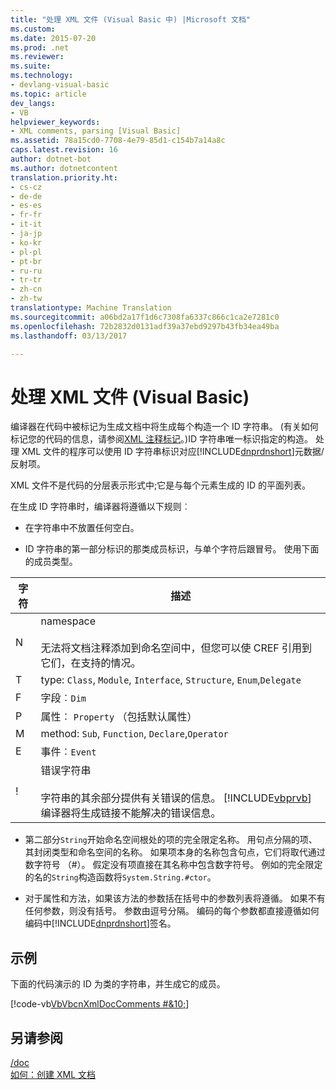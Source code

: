 ```yaml
---
title: "处理 XML 文件 (Visual Basic 中) |Microsoft 文档"
ms.custom: 
ms.date: 2015-07-20
ms.prod: .net
ms.reviewer: 
ms.suite: 
ms.technology:
- devlang-visual-basic
ms.topic: article
dev_langs:
- VB
helpviewer_keywords:
- XML comments, parsing [Visual Basic]
ms.assetid: 78a15cd0-7708-4e79-85d1-c154b7a14a8c
caps.latest.revision: 16
author: dotnet-bot
ms.author: dotnetcontent
translation.priority.ht:
- cs-cz
- de-de
- es-es
- fr-fr
- it-it
- ja-jp
- ko-kr
- pl-pl
- pt-br
- ru-ru
- tr-tr
- zh-cn
- zh-tw
translationtype: Machine Translation
ms.sourcegitcommit: a06bd2a17f1d6c7308fa6337c866c1ca2e7281c0
ms.openlocfilehash: 72b2832d0131adf39a37ebd9297b43fb34ea49ba
ms.lasthandoff: 03/13/2017

---
```

# <a name="processing-the-xml-file-visual-basic"></a>处理 XML 文件 (Visual Basic)
编译器在代码中被标记为生成文档中将生成每个构造一个 ID 字符串。 (有关如何标记您的代码的信息，请参阅[XML 注释标记](../../../visual-basic/language-reference/xmldoc/recommended-xml-tags-for-documentation-comments.md)。)ID 字符串唯一标识指定的构造。 处理 XML 文件的程序可以使用 ID 字符串标识对应[!INCLUDE[dnprdnshort](../../../csharp/getting-started/includes/dnprdnshort_md.md)]元数据/反射项。  
  
 XML 文件不是代码的分层表示形式中;它是与每个元素生成的 ID 的平面列表。  
  
 在生成 ID 字符串时，编译器将遵循以下规则︰  
  
-   在字符串中不放置任何空白。  
  
-   ID 字符串的第一部分标识的那类成员标识，与单个字符后跟冒号。 使用下面的成员类型。  
  
|字符|描述|  
|---|---|  
|N|namespace<br /><br /> 无法将文档注释添加到命名空间中，但您可以使 CREF 引用到它们，在支持的情况。|  
|T|type: `Class`, `Module`, `Interface`, `Structure`, `Enum`,`Delegate`|  
|F|字段︰`Dim`|  
|P|属性︰ `Property` （包括默认属性）|  
|M|method: `Sub`, `Function`, `Declare`,`Operator`|  
|E|事件︰`Event`|  
|!|错误字符串<br /><br /> 字符串的其余部分提供有关错误的信息。 [!INCLUDE[vbprvb](../../../csharp/programming-guide/concepts/linq/includes/vbprvb_md.md)]编译器将生成链接不能解决的错误信息。|  
  
-   第二部分`String`开始命名空间根处的项的完全限定名称。 用句点分隔的项、 其封闭类型和命名空间的名称。 如果项本身的名称包含句点，它们将取代通过数字符号 （#）。 假定没有项直接在其名称中包含数字符号。 例如的完全限定的名的`String`构造函数将`System.String.#ctor`。  
  
-   对于属性和方法，如果该方法的参数括在括号中的参数列表将遵循。 如果不有任何参数，则没有括号。 参数由逗号分隔。 编码的每个参数都直接遵循如何编码中[!INCLUDE[dnprdnshort](../../../csharp/getting-started/includes/dnprdnshort_md.md)]签名。  
  
## <a name="example"></a>示例  
 下面的代码演示的 ID 为类的字符串，并生成它的成员。  
  
 [!code-vb[VbVbcnXmlDocComments #&10;](../../../visual-basic/language-reference/xmldoc/codesnippet/VisualBasic/processing-the-xml-file_1.vb)]  
  
## <a name="see-also"></a>另请参阅  
 [/doc](../../../visual-basic/reference/command-line-compiler/doc.md)   
 [如何：创建 XML 文档](../../../visual-basic/programming-guide/program-structure/how-to-create-xml-documentation.md)
